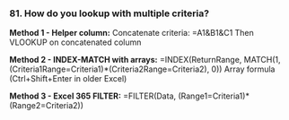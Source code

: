 ### 81. **How do you lookup with multiple criteria?**

**Method 1 - Helper column:**
Concatenate criteria: =A1&B1&C1
Then VLOOKUP on concatenated column

**Method 2 - INDEX-MATCH with arrays:**
=INDEX(ReturnRange, MATCH(1, (Criteria1Range=Criteria1)*(Criteria2Range=Criteria2), 0))
Array formula (Ctrl+Shift+Enter in older Excel)

**Method 3 - Excel 365 FILTER:**
=FILTER(Data, (Range1=Criteria1)*(Range2=Criteria2))
